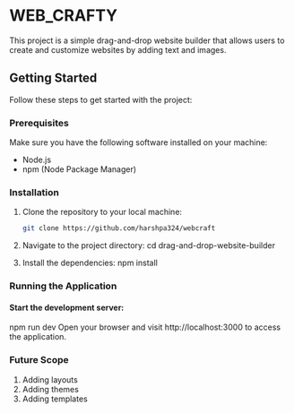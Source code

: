 # WEB_CRAFTY

This project is a simple drag-and-drop website builder that allows users to create and customize websites by adding text and images.

## Getting Started

Follow these steps to get started with the project:

### Prerequisites

Make sure you have the following software installed on your machine:

- Node.js
- npm (Node Package Manager)

### Installation

1. Clone the repository to your local machine:

   ```bash
   git clone https://github.com/harshpa324/webcraft
2. Navigate to the project directory:
   cd drag-and-drop-website-builder
3. Install the dependencies:
   npm install
### Running the Application
#### Start the development server:

npm run dev
Open your browser and visit http://localhost:3000 to access the application.   

### Future Scope

1. Adding layouts
2. Adding themes
3. Adding templates
